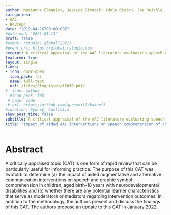 ```yaml
---
author: Marianne Elmquist, Jessica Simacek, Adele Dimian, Joe Reichle 
categories:
- AAC
- Reviews
date: "2019-04-16T00:00:00Z"
#date_end: "2021-01-13"
draft: false
#event: rstudio::global(2021)
#event_url: https://global.rstudio.com
excerpt: A critical appraisal of the AAC literature evaluating speech comprehension.
featured: true
layout: single
links:
- icon: door-open
  icon_pack: fas
  name: full-text
  url: /files/Elmquistetal2019.pdf/
#- icon: github
  #icon_pack: fab
 # name: code
 # url: https://github.com/apreshill/bakeoff
#location: Sydney, Australia
show_post_time: false
subtitle: A critical appraisal of the AAC literature evaluating speech comprehension.
title: 'Impact of aided AAC interventions on speech comprehension of children with neurodevelopmental disabilities: A critically appraised topic.'
---
```

# Abstract
A critically appraised topic (CAT) is one form of rapid review that can be particularly useful for informing practice. The purpose of this CAT was twofold: to determine (a) the impact of aided augmentative and alternative communication interventions on speech and graphic symbol comprehension in children, aged birth-18 years with neurodevelopmental disabilities and (b) whether there are any potential learner characteristics that serve as moderators or mediators regarding intervention outcomes. In addition to the methodology, the authors present
and discuss the findings of this CAT. The authors propose an update to this CAT in January 2022.
